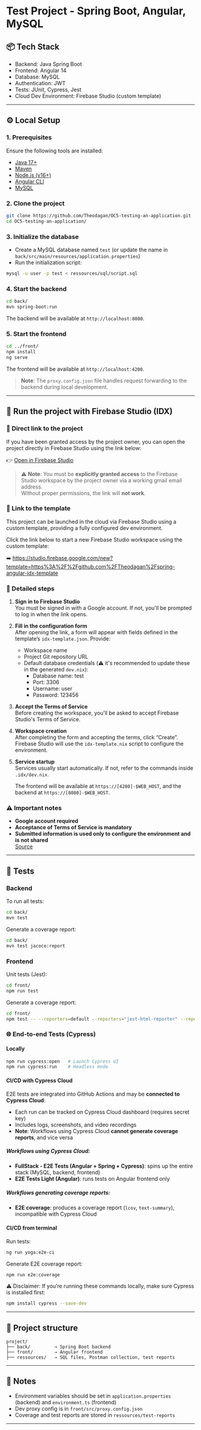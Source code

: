 # Test Project - Spring Boot, Angular, MySQL

## 📦 Tech Stack

- Backend: Java Spring Boot
- Frontend: Angular 14
- Database: MySQL
- Authentication: JWT
- Tests: JUnit, Cypress, Jest
- Cloud Dev Environment: Firebase Studio (custom template)

---

## ⚙️ Local Setup

### 1. Prerequisites

Ensure the following tools are installed:

- [Java 17+](https://adoptium.net/)
- [Maven](https://maven.apache.org/)
- [Node.js (v16+)](https://nodejs.org/)
- [Angular CLI](https://angular.io/cli)
- [MySQL](https://dev.mysql.com/downloads/)

### 2. Clone the project

```bash
git clone https://github.com/Theodagan/OC5-testing-an-application.git
cd OC5-testing-an-application/
```

### 3. Initialize the database

- Create a MySQL database named `test` (or update the name in `back/src/main/resources/application.properties`)
- Run the initialization script:

```bash
mysql -u user -p test < ressources/sql/script.sql
```

### 4. Start the backend

```bash
cd back/
mvn spring-boot:run
```

The backend will be available at `http://localhost:8080`.

### 5. Start the frontend

```bash
cd ../front/
npm install
ng serve
```

The frontend will be available at `http://localhost:4200`.

> **Note**: The `proxy.config.json` file handles request forwarding to the backend during local development.

---

## 🚀 Run the project with Firebase Studio (IDX)

### 🔗 Direct link to the project

If you have been granted access by the project owner, you can open the project directly in Firebase Studio using the link below:

👉 [Open in Firebase Studio](https://studio.firebase.google.com/test59-61507171)

> ⚠️ **Note**: You must be **explicitly granted access** to the Firebase Studio workspace by the project owner via a working gmail email address.  
> Without proper permissions, the link will **not work**.

### 🔗 Link to the template

This project can be launched in the cloud via Firebase Studio using a custom template, providing a fully configured dev environment.

Click the link below to start a new Firebase Studio workspace using the custom template:

➡️ https://studio.firebase.google.com/new?template=https%3A%2F%2Fgithub.com%2FTheodagan%2Fspring-angular-idx-template

### 📝 Detailed steps

1. **Sign in to Firebase Studio**  
   You must be signed in with a Google account. If not, you'll be prompted to log in when the link opens.

2. **Fill in the configuration form**  
   After opening the link, a form will appear with fields defined in the template’s `idx-template.json`. Provide:
   - Workspace name
   - Project Git repository URL
   - Default database credentials (⚠️ it's recommended to update these in the generated `dev.nix`):
     - Database name: test
     - Port: 3306
     - Username: user
     - Password: 123456

3. **Accept the Terms of Service**  
   Before creating the workspace, you'll be asked to accept Firebase Studio's Terms of Service.

4. **Workspace creation**  
   After completing the form and accepting the terms, click “Create”. Firebase Studio will use the `idx-template.nix` script to configure the environment.

5. **Service startup**  
   Services usually start automatically. If not, refer to the commands inside `.idx/dev.nix`.

   The frontend will be available at `https://[4200]-$WEB_HOST`, and the backend at `https://[8080]-$WEB_HOST`.

### ⚠️ Important notes

- **Google account required**  
- **Acceptance of Terms of Service is mandatory**  
- **Submitted information is used only to configure the environment and is not shared**  
  [Source](https://firebase.google.com/docs/studio/get-started-template)

---

## 🧪 Tests

### Backend

To run all tests:

```bash
cd back/
mvn test
```

Generate a coverage report:

```bash
cd back/
mvn test jacoco:report
```

### Frontend

Unit tests (Jest):

```bash
cd front/
npm run test
```

Generate a coverage report:

```bash
cd front/
npm test -- --reporters=default --reporters="jest-html-reporter" --reporterOptions="{\"pageTitle\": \"Test Report\", \"outputPath\": \"test-report.html\"}"
```

### 🌐 End-to-end Tests (Cypress)

#### Locally

```bash
npm run cypress:open   # Launch Cypress UI
npm run cypress:run    # Headless mode
```

#### CI/CD with Cypress Cloud

E2E tests are integrated into GitHub Actions and may be **connected to Cypress Cloud**:
- Each run can be tracked on Cypress Cloud dashboard (requires secret key)
- Includes logs, screenshots, and video recordings
- **Note**: Workflows using Cypress Cloud **cannot generate coverage reports**, and vice versa

##### Workflows using Cypress Cloud:
- **FullStack - E2E Tests (Angular + Spring + Cypress)**: spins up the entire stack (MySQL, backend, frontend)
- **E2E Tests Light (Angular)**: runs tests on Angular frontend only

##### Workflows generating coverage reports:
- **E2E coverage**: produces a coverage report (`lcov`, `text-summary`), incompatible with Cypress Cloud

#### CI/CD from terminal

Run tests:

```bash
ng run yoga:e2e-ci
```

Generate E2E coverage report:

```bash
npm run e2e:coverage
```

⚠️ Disclaimer: If you’re running these commands locally, make sure Cypress is installed first:

```bash
npm install cypress --save-dev
```


---

## 📂 Project structure

```text
project/
├── back/         → Spring Boot backend
├── front/        → Angular frontend
├── ressources/   → SQL files, Postman collection, test reports
```

---

## 📝 Notes

- Environment variables should be set in `application.properties` (backend) and `environment.ts` (frontend)
- Dev proxy config is in `front/src/proxy.config.json`
- Coverage and test reports are stored in `ressources/test-reports`

---